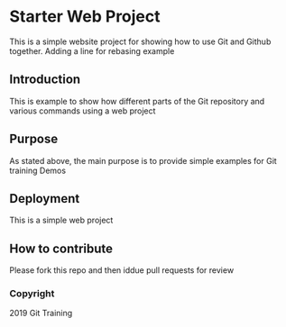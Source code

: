 # Starter Web Project

This is a simple website project for showing how to use Git and Github together.
Adding a line for rebasing example

## Introduction
This is example to show how different parts of the Git repository and various commands using a web project

## Purpose

As stated above, the main purpose is to provide simple examples for Git training Demos

## Deployment 
This is a simple web project

## How to contribute
Please fork this repo and then iddue pull requests for review

### Copyright

2019 Git Training
